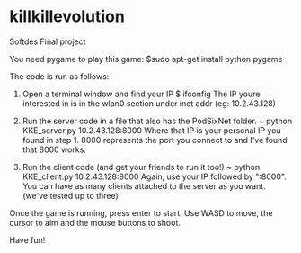 # killkillevolution
Softdes Final project

You need pygame to play this game: 
    $sudo apt-get install python.pygame

The code is run as follows: 
1.  Open a terminal window and find your IP
        $ ifconfig
    The IP youre interested in is in the wlan0 section under inet addr (eg: 10.2.43.128)

2.  Run the server code in a file that also has the PodSixNet folder.
        ~ python KKE_server.py 10.2.43.128:8000
    Where that IP is your personal IP you found in step 1. 8000 represents the port you connect to and I've found that 8000 works.

3.  Run the client code (and get your friends to run it too!)
        ~ python KKE_client.py 10.2.43.128:8000
    Again, use your IP followed by ":8000". You can have as many clients attached to the server as you want. (we've tested up to three)

Once the game is running, press enter to start. Use WASD to move, the cursor to aim and the mouse buttons to shoot.

Have fun!
